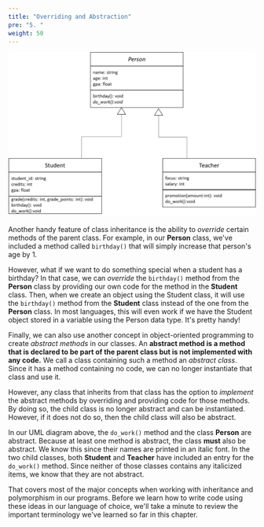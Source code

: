 ```yaml
---
title: "Overriding and Abstraction"
pre: "5. "
weight: 50
---
```


![UML Diagram showing Relationship between Student, Person, and Teacher Classes and Overloaded Methods](/images/13-inherit/12.5.uml.png)

Another handy feature of class inheritance is the ability to _override_ certain methods of the parent class. For example, in our **Person** class, we've included a method called `birthday()` that will simply increase that person's age by 1. 

However, what if we want to do something special when a student has a birthday? In that case, we can _override_ the `birthday()` method from the **Person** class by providing our own code for the method in the **Student** class. Then, when we create an object using the Student class, it will use the `birthday()` method from the **Student** class instead of the one from the **Person** class. In most languages, this will even work if we have the Student object stored in a variable using the Person data type. It's pretty handy!

Finally, we can also use another concept in object-oriented programming to create _abstract methods_ in our classes. An **abstract method is a method that is declared to be part of the parent class but is not implemented with any code.** We call a class containing such a method an _abstract class_. Since it has a method containing no code, we can no longer instantiate that class and use it.

However, any class that inherits from that class has the option to _implement_ the abstract methods by overriding and providing code for those methods. By doing so, the child class is no longer abstract and can be instantiated. However, if it does not do so, then the child class will also be abstract. 

In our UML diagram above, the `do_work()` method  and the class **Person** are abstract.  Because at least one method is abstract, the class **must** also be abstract.  We know this since their names are printed in an italic font. In the two child classes, both **Student** and **Teacher** have included an entry for the `do_work()` method. Since neither of those classes contains any italicized items, we know that they are not abstract. 

That covers most of the major concepts when working with inheritance and polymorphism in our programs. Before we learn how to write code using these ideas in our language of choice, we'll take a minute to review the important terminology we've learned so far in this chapter. 